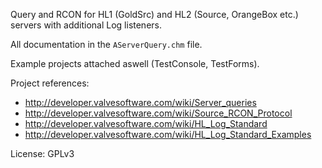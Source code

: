 Query and RCON for HL1 (GoldSrc) and HL2 (Source, OrangeBox etc.) servers with additional Log listeners.

All documentation in the `AServerQuery.chm` file.

Example projects attached aswell (TestConsole, TestForms).

Project references:
- http://developer.valvesoftware.com/wiki/Server_queries
- http://developer.valvesoftware.com/wiki/Source_RCON_Protocol
- http://developer.valvesoftware.com/wiki/HL_Log_Standard
- http://developer.valvesoftware.com/wiki/HL_Log_Standard_Examples

License: GPLv3

